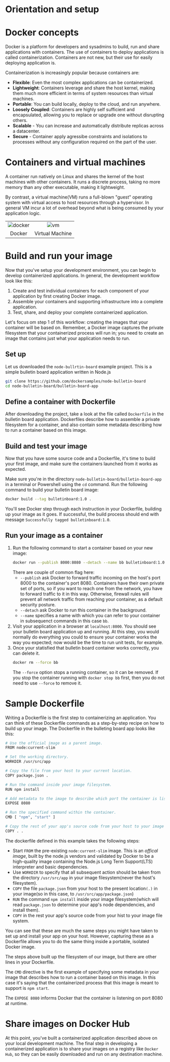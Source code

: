 # Orientation and setup

# Docker concepts
Docker is a platform for developers and sysadmins to build, run and share applications with containers. The use of containers to deploy applications is called containerization. Containers are not new, but their use for easily deploying application is.

Containerization is increasingly popular because containers are:
- **Flexible**: Even the most complex applications can be containerized.
- **Lightweight**: Containers leverage and share the host kernel, making them much more efficient in terms of system resources than virtual machines.
- **Portable**: You can build locally, deploy to the cloud, and run anywhere.
- **Loosely Coupled**: Containers are highly self sufficient and encapsulated, allowing you to replace or upgrade one without disrupting others.
- **Scalable** - You can increase and automatically distribute replicas across a datacenter.
- **Secure** - Container apply agressibe constraints and isolations to processes without any configuration required on the part of the user.

# Containers and virtual machines
A container run natively on Linux and shares the kernel of the host machines with other containers. It runs a discrete process, taking no more memory than any other executable, making it lightweight.

By contrast, a virtual machine(VM) runs a full-blown "guest" operating system with virtual access to host resources through a hypervisor. In general VM incur a lot of overhead beyond what is being consumed by your application logic.

| | |
|:-:|:-:|
|![docker](https://docs.docker.com/images/Container%402x.png)|![vm](https://docs.docker.com/images/VM%402x.png)|
| Docker| Virtual Machine |

# Build and run your image
Now that you've setup  your development environment, you can begin to develop containerized applications. In general, the development workflow look like this:
1. Create and test individual containers for each component of your application by first creating Docker image.
2. Assemble your containers and supporting infrastructure into a complete application.
3. Test, share, and deploy your complete containerized application.

Let's focus om step 1 of this workflow: creating the images that your container will be based on. Remember, a Docker image captures the private filesystem that your containerized process will run in; you need to create an image that contains just what your application needs to run.

## Set up
Let us downloaded the `node-bullrtin-board` example project. This is a simple bulletin board application written in Node.js
```bash
git clone https://github.com/dockersamples/node-bulletin-board
cd node-bulletin-board/bulletin-board-app
```
## Define a container with Dockerfile
After downloading the project, take a look at the file called `Dockerfile` in the bulletin board application. Dockerfiles describe how to assemble a private filesystem for a container, and also contain some metadata describing how to run a container based on this image.

## Build and test your image
Now that you have some source code and a Dockerfile, it's time to build your first image, and make sure the containers launched from it works as expected.

Make sure you're in the directory `node-bulletin-board/bulletin-board-app` in a terminal or Powershell using the `cd` command. Run the following command to build your bulletin board image:
```bash
docker build --tag bulletinboard:1.0 .
```
You'll see Docker step through each instruction in your Dockerfile, building up your image as it goes. If successful, the build process should end with message `Successfully tagged bulletinboard:1.0`.

## Run your image as a container
1. Run the following command to start a container based on your new image:
    ```bash
    docker run --publish 8000:8080 --detach --name bb bulletinboard:1.0
    ```
    There are couple of common flag here:
    - `--publish` ask Docker to forward traffic incoming on the host's port 8000 to the container's port 8080. Containers have their own private set of ports, so if you want to reach one from the network, you have to forward traffic to it in this way. Otherwise, firewall rules will prevent all network traffic from reaching your container, as a default security posture.
    - `--detach` ask Docker to run this container in the background.
    - `--name` specifies a name with which you can refer to your container in subsequenct commands in this case `bb`.
2. Visit your application in a browser at `localhost:8000`. You should see your bulletin board application up and running. At this step, you would normally do everything you could to ensure your container works the way you expected; now would be the time to run unit tests, for example.
3. Once your statisfied that bulletin board container works correctly, you can delete it.   
    ```bash
    docker rm --force bb
    ```
    The `--force` option stops a running container, so it can be removed. If you stop the container running with `docker stop bb` first, then you do not need to use `--force` to remove it.


# Sample Dockerfile
Writing a Dockerfile is the first step to containerizing an application. You can think of these Dockerfile commands as a step-by-step recipe on how to build up your image. The Dockerfile in the bulleting board app looks like this:

```bash 
# Use the official image as a parent image.
FROM node:current-slim

# Set the working directory.
WORKDIR /usr/src/app

# Copy the file from your host to your current location.
COPY package.json .

# Run the command inside your image filesystem.
RUN npm install

# Add metadata to the image to describe which port the container is listening on at runtime.
EXPOSE 8080

# Run the specified command within the container.
CMD [ "npm", "start" ]

# Copy the rest of your app's source code from your host to your image filesystem.
COPY . .
```
The dockerfile defined in this example takes the following steps:
- Start `FROM` the pre-existing `node:current-slim` image. This is an _offical image_, built by the node.js vendors and validated by Docker to be a high-quality image containing the Node.js Long Term Support(LTS) interpreter and basic dependencies.
- Use `WORKDIR` to specify that all subsequent action should be taken from the directory `/usr/src/app` in your image filesystem(never the host's filesystem).
- `COPY` the file `package.json` from your host to the present location`(.)` in your image(so in this case, to `/usr/src/app/package.json`)
- `RUN` the command `npm install` inside your image filesystem(which will read `package.json` to determine your app's node dependencies, and install them).
- `COPY` in the rest your app's source code from your hist to your image file system.

You can see that these are much the same steps you might have taken to set up and install your app on your host. However, capturing these as a Dockerfile allows you to do the same thing inside a portable, isolated Docker image.
 
The steps above built up the filesystem of our image, but there are other lines in your Dockerfile.

The `CMD` directive is the first example of specifying some metadata in your image that describes how to run a container based on this image. In this case it's saying that the containerized process that this image is meant to support is `npm start`.

The `EXPOSE 8080` informs Docker that the container is listening on port 8080 at runtime.

# Share images on Docker Hub
At this point, you've built a containerized application described above on your local development machine. 
The final step in developing a containerized application is to share your images on a registry like `Docker Hub`, so they can be easily downloaded and run on any destination machine.
